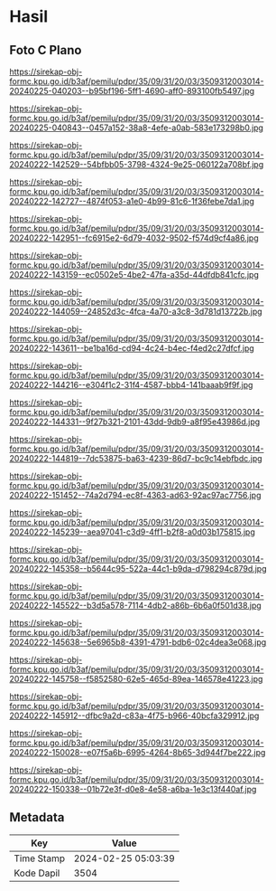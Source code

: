 # Hasil

## Foto C Plano

https://sirekap-obj-formc.kpu.go.id/b3af/pemilu/pdpr/35/09/31/20/03/3509312003014-20240225-040203--b95bf196-5ff1-4690-aff0-893100fb5497.jpg

https://sirekap-obj-formc.kpu.go.id/b3af/pemilu/pdpr/35/09/31/20/03/3509312003014-20240225-040843--0457a152-38a8-4efe-a0ab-583e173298b0.jpg

https://sirekap-obj-formc.kpu.go.id/b3af/pemilu/pdpr/35/09/31/20/03/3509312003014-20240222-142529--54bfbb05-3798-4324-9e25-060122a708bf.jpg

https://sirekap-obj-formc.kpu.go.id/b3af/pemilu/pdpr/35/09/31/20/03/3509312003014-20240222-142727--4874f053-a1e0-4b99-81c6-1f36febe7da1.jpg

https://sirekap-obj-formc.kpu.go.id/b3af/pemilu/pdpr/35/09/31/20/03/3509312003014-20240222-142951--fc6915e2-6d79-4032-9502-f574d9cf4a86.jpg

https://sirekap-obj-formc.kpu.go.id/b3af/pemilu/pdpr/35/09/31/20/03/3509312003014-20240222-143159--ec0502e5-4be2-47fa-a35d-44dfdb841cfc.jpg

https://sirekap-obj-formc.kpu.go.id/b3af/pemilu/pdpr/35/09/31/20/03/3509312003014-20240222-144059--24852d3c-4fca-4a70-a3c8-3d781d13722b.jpg

https://sirekap-obj-formc.kpu.go.id/b3af/pemilu/pdpr/35/09/31/20/03/3509312003014-20240222-143611--be1ba16d-cd94-4c24-b4ec-f4ed2c27dfcf.jpg

https://sirekap-obj-formc.kpu.go.id/b3af/pemilu/pdpr/35/09/31/20/03/3509312003014-20240222-144216--e304f1c2-31f4-4587-bbb4-141baaab9f9f.jpg

https://sirekap-obj-formc.kpu.go.id/b3af/pemilu/pdpr/35/09/31/20/03/3509312003014-20240222-144331--9f27b321-2101-43dd-9db9-a8f95e43986d.jpg

https://sirekap-obj-formc.kpu.go.id/b3af/pemilu/pdpr/35/09/31/20/03/3509312003014-20240222-144819--7dc53875-ba63-4239-86d7-bc9c14ebfbdc.jpg

https://sirekap-obj-formc.kpu.go.id/b3af/pemilu/pdpr/35/09/31/20/03/3509312003014-20240222-151452--74a2d794-ec8f-4363-ad63-92ac97ac7756.jpg

https://sirekap-obj-formc.kpu.go.id/b3af/pemilu/pdpr/35/09/31/20/03/3509312003014-20240222-145239--aea97041-c3d9-4ff1-b2f8-a0d03b175815.jpg

https://sirekap-obj-formc.kpu.go.id/b3af/pemilu/pdpr/35/09/31/20/03/3509312003014-20240222-145358--b5644c95-522a-44c1-b9da-d798294c879d.jpg

https://sirekap-obj-formc.kpu.go.id/b3af/pemilu/pdpr/35/09/31/20/03/3509312003014-20240222-145522--b3d5a578-7114-4db2-a86b-6b6a0f501d38.jpg

https://sirekap-obj-formc.kpu.go.id/b3af/pemilu/pdpr/35/09/31/20/03/3509312003014-20240222-145638--5e6965b8-4391-4791-bdb6-02c4dea3e068.jpg

https://sirekap-obj-formc.kpu.go.id/b3af/pemilu/pdpr/35/09/31/20/03/3509312003014-20240222-145758--f5852580-62e5-465d-89ea-146578e41223.jpg

https://sirekap-obj-formc.kpu.go.id/b3af/pemilu/pdpr/35/09/31/20/03/3509312003014-20240222-145912--dfbc9a2d-c83a-4f75-b966-40bcfa329912.jpg

https://sirekap-obj-formc.kpu.go.id/b3af/pemilu/pdpr/35/09/31/20/03/3509312003014-20240222-150028--e07f5a6b-6995-4264-8b65-3d944f7be222.jpg

https://sirekap-obj-formc.kpu.go.id/b3af/pemilu/pdpr/35/09/31/20/03/3509312003014-20240222-150338--01b72e3f-d0e8-4e58-a6ba-1e3c13f440af.jpg


## Metadata

| Key        | Value               |
| ---------- | ------------------- |
| Time Stamp | 2024-02-25 05:03:39 |
| Kode Dapil | 3504                |



